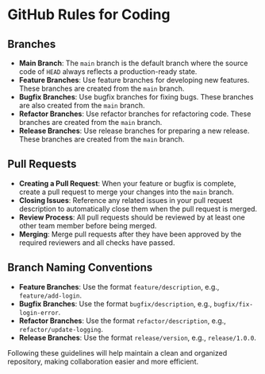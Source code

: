 # GitHub Rules for Coding

## Branches

- **Main Branch**: The `main` branch is the default branch where the source code of `HEAD` always reflects a production-ready state.
- **Feature Branches**: Use feature branches for developing new features. These branches are created from the `main` branch.
- **Bugfix Branches**: Use bugfix branches for fixing bugs. These branches are also created from the `main` branch.
- **Refactor Branches**: Use refactor branches for refactoring code. These branches are created from the `main` branch.
- **Release Branches**: Use release branches for preparing a new release. These branches are created from the `main` branch.

## Pull Requests

- **Creating a Pull Request**: When your feature or bugfix is complete, create a pull request to merge your changes into the `main` branch.
- **Closing Issues**: Reference any related issues in your pull request description to automatically close them when the pull request is merged.
- **Review Process**: All pull requests should be reviewed by at least one other team member before being merged.
- **Merging**: Merge pull requests after they have been approved by the required reviewers and all checks have passed.


## Branch Naming Conventions

- **Feature Branches**: Use the format `feature/description`, e.g., `feature/add-login`.
- **Bugfix Branches**: Use the format `bugfix/description`, e.g., `bugfix/fix-login-error`.
- **Refactor Branches**: Use the format `refactor/description`, e.g., `refactor/update-logging`.
- **Release Branches**: Use the format `release/version`, e.g., `release/1.0.0`.

Following these guidelines will help maintain a clean and organized repository, making collaboration easier and more efficient.
